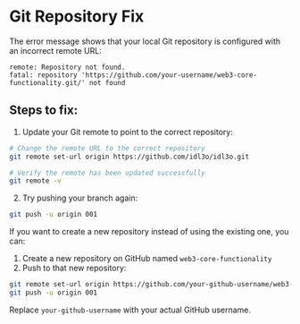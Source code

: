 # Git Repository Fix

The error message shows that your local Git repository is configured with an incorrect remote URL:
```
remote: Repository not found.
fatal: repository 'https://github.com/your-username/web3-core-functionality.git/' not found
```

## Steps to fix:

1. Update your Git remote to point to the correct repository:

```bash
# Change the remote URL to the correct repository
git remote set-url origin https://github.com/idl3o/idl3o.git

# Verify the remote has been updated successfully
git remote -v
```

2. Try pushing your branch again:

```bash
git push -u origin 001
```

If you want to create a new repository instead of using the existing one, you can:

1. Create a new repository on GitHub named `web3-core-functionality`
2. Push to that new repository:

```bash
git remote set-url origin https://github.com/your-github-username/web3-core-functionality.git
git push -u origin 001
```

Replace `your-github-username` with your actual GitHub username.
